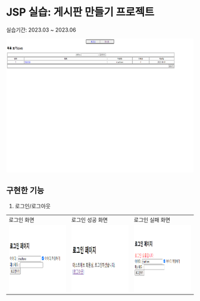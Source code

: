 # JSP 실습: 게시판 만들기 프로젝트

실습기간: 2023.03 ~ 2023.06

<img src = "img/게시판.png" width="640" height="360">

## 구현한 기능

1. 로그인/로그아웃
<table>
  <tr>
    <td>로그인 화면</td>
    <td>로그인 성공 화면</td>
    <td>로그인 실패 화면</td>
  </tr>
  <tr>
    <td><img src = "img/로그인01.png" width = "320" height = 180"</td>
    <td><img src = "img/로그인02.png" width = "320" height = 180"</td>
    <td><img src = "img/로그인03.png" width = "320" height = 180"</td>
  </tr>
</table>



